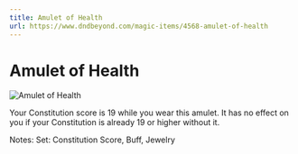 ```yaml
---
title: Amulet of Health
url: https://www.dndbeyond.com/magic-items/4568-amulet-of-health
---
```


# Amulet of Health

![Amulet of Health](amulet-of-health.png)

Your Constitution score is 19 while you wear this amulet. It has no effect on you if your Constitution is already 19 or higher without it.

Notes: Set: Constitution Score, Buff, Jewelry